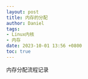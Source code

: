 ```yaml
---
layout: post
title: 内存的分配
author: Daniel
tags:
- Linux内核
- 内存
date: 2023-10-01 13:56 +0800
toc: true
---
```


内存分配流程记录
